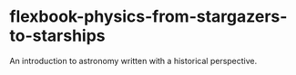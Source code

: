 # flexbook-physics-from-stargazers-to-starships
An introduction to astronomy written with a historical perspective.
